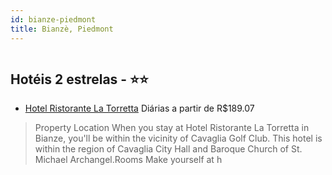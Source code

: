 ```yaml
---
id: bianze-piedmont
title: Bianzè, Piedmont
---
```


<center><img src="https://assets.cosmos-data.com/1/004d80badcfd3fd56c0f171899d8c2b0-447218.jpg" alt="" /></center>


## Hotéis 2 estrelas - ⭐️⭐️

-    [Hotel Ristorante La Torretta](https://www.hurb.com/hoteis/bianze/hotel-ristorante-la-torretta-JNP-JP874015?cmp=18055) Diárias a partir de R$189.07
   > Property Location When you stay at Hotel Ristorante La Torretta in Bianze, you&apos;ll be within the vicinity of Cavaglia Golf Club. This hotel is within the region of Cavaglia City Hall and Baroque Church of St. Michael Archangel.Rooms Make yourself at h
